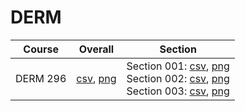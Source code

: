 # DERM

| Course | Overall | Section |
| ------ | ------- | ------- |
| DERM 296 | [csv](https://github.com/UCSD-Historical-Enrollment-Data/2024Spring/blob/main/overall/DERM%20296.csv), [png](https://raw.githubusercontent.com/UCSD-Historical-Enrollment-Data/2024Spring/main/plot_overall/DERM%20296.png) | Section 001: [csv](https://github.com/UCSD-Historical-Enrollment-Data/2024Spring/blob/main/section/DERM%20296_001.csv), [png](https://raw.githubusercontent.com/UCSD-Historical-Enrollment-Data/2024Spring/main/plot_section/DERM%20296_001.png)<br>Section 002: [csv](https://github.com/UCSD-Historical-Enrollment-Data/2024Spring/blob/main/section/DERM%20296_002.csv), [png](https://raw.githubusercontent.com/UCSD-Historical-Enrollment-Data/2024Spring/main/plot_section/DERM%20296_002.png)<br>Section 003: [csv](https://github.com/UCSD-Historical-Enrollment-Data/2024Spring/blob/main/section/DERM%20296_003.csv), [png](https://raw.githubusercontent.com/UCSD-Historical-Enrollment-Data/2024Spring/main/plot_section/DERM%20296_003.png) |
